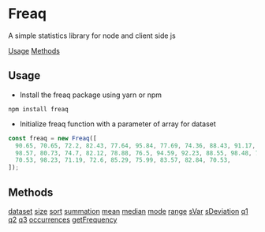 # Freaq

A simple statistics library for node and client side js

[Usage](https://github.com/mart-anthony-stark/freaq-js#usage)
[Methods](https://github.com/mart-anthony-stark/freaq-js#methods)

## Usage

- Install the freaq package using yarn or npm

```console
npm install freaq
```

- Initialize freaq function with a parameter of array for dataset

```javascript
const freaq = new Freaq([
  90.65, 70.65, 72.2, 82.43, 77.64, 95.84, 77.69, 74.36, 88.43, 91.17, 89.85,
  98.57, 80.73, 74.7, 82.12, 78.88, 76.5, 94.59, 92.23, 88.55, 98.48, 74.55,
  70.53, 98.23, 71.19, 72.6, 85.29, 75.99, 83.57, 82.84, 70.53,
]);
```

## Methods
[dataset](https://github.com/mart-anthony-stark/freaq-js#methods)
[size](https://github.com/mart-anthony-stark/freaq-js#methods)
[sort](https://github.com/mart-anthony-stark/freaq-js#methods)
[summation](https://github.com/mart-anthony-stark/freaq-js#methods)
[mean](https://github.com/mart-anthony-stark/freaq-js#methods)
[median](https://github.com/mart-anthony-stark/freaq-js#methods)
[mode](https://github.com/mart-anthony-stark/freaq-js#methods)
[range](https://github.com/mart-anthony-stark/freaq-js#methods)
[sVar](https://github.com/mart-anthony-stark/freaq-js#methods)
[sDeviation](https://github.com/mart-anthony-stark/freaq-js#methods)
[q1](https://github.com/mart-anthony-stark/freaq-js#methods)
[q2](https://github.com/mart-anthony-stark/freaq-js#methods)
[q3](https://github.com/mart-anthony-stark/freaq-js#methods)
[occurrences](https://github.com/mart-anthony-stark/freaq-js#methods)
[getFrequency](https://github.com/mart-anthony-stark/freaq-js#methods)